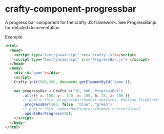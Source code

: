 crafty-component-progressbar
============================

A progress bar component for the crafty JS framework. See ProgressBar.js for detailed documentation.

Example
```html
<html>
  <head>
    <script type="text/javascript" src="crafty.js"></script>
	<script type="text/javascript" src="ProgressBar.js"> </script>
  </head>
  <body>
    <div id="game"></div>
    <script>
	Crafty.init(500,350, document.getElementById('game'));
	
	var progressBar = Crafty.e("2D, DOM, ProgressBar")
		.attr({ x: 150, y : 140, w: 100, h: 25, z: 100 })
		// public this .progressBar(Number maxValue, Boolean flipDirection, String emptyColor, String filledColor)
		.progressBar(100, false, "blue", "green")
		// public this .updateBarProgress(Number currentValue)
		.updateBarProgress(30);
    </script>
  </body>
</html>
```
